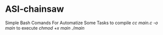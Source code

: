 # ASI-chainsaw
Simple Bash Comands For Automatize Some Tasks
to compile
 <em>cc main.c -o main</em>
 to execute 
 <em>chmod +x main</em>
 <em>./main</em> 

